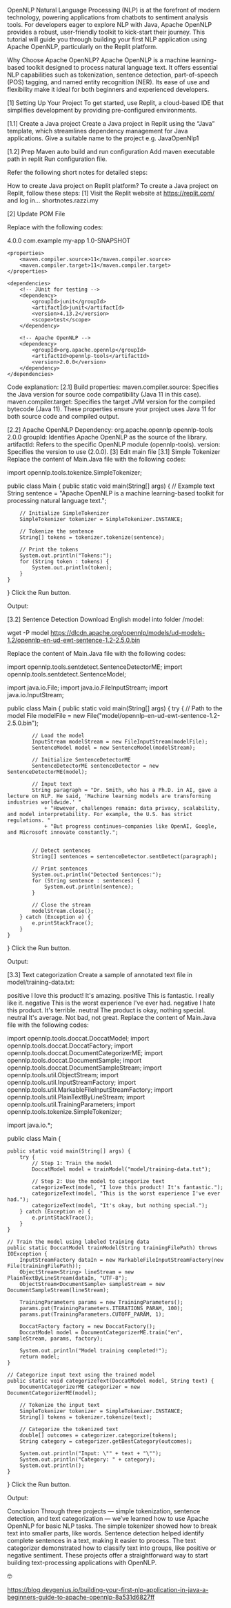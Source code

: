 OpenNLP
Natural Language Processing (NLP) is at the forefront of modern technology, powering applications from chatbots to sentiment analysis tools. For developers eager to explore NLP with Java, Apache OpenNLP provides a robust, user-friendly toolkit to kick-start their journey. This tutorial will guide you through building your first NLP application using Apache OpenNLP, particularly on the Replit platform.

Why Choose Apache OpenNLP?
Apache OpenNLP is a machine learning-based toolkit designed to process natural language text. It offers essential NLP capabilities such as tokenization, sentence detection, part-of-speech (POS) tagging, and named entity recognition (NER). Its ease of use and flexibility make it ideal for both beginners and experienced developers.

[1] Setting Up Your Project
To get started, use Replit, a cloud-based IDE that simplifies development by providing pre-configured environments.

[1.1] Create a Java project
Create a Java project in Replit using the “Java” template, which streamlines dependency management for Java applications. Give a suitable name to the project e.g. JavaOpenNlp1

[1.2] Prep Maven auto build and run configuration
Add maven executable path in replit Run configuration file.

Refer the following short notes for detailed steps:

How to create Java project on Replit platform?
To create a Java project on Replit, follow these steps: [1] Visit the Replit website at https://replit.com/ and log in…
shortnotes.razzi.my

[2] Update POM File

Replace with the following codes:

<project xmlns="http://maven.apache.org/POM/4.0.0" 
         xmlns:xsi="http://www.w3.org/2001/XMLSchema-instance" 
         xsi:schemaLocation="http://maven.apache.org/POM/4.0.0 http://maven.apache.org/xsd/maven-4.0.0.xsd">
    <modelVersion>4.0.0</modelVersion>
    <groupId>com.example</groupId>
    <artifactId>my-app</artifactId>
    <version>1.0-SNAPSHOT</version>

    <properties>
        <maven.compiler.source>11</maven.compiler.source>
        <maven.compiler.target>11</maven.compiler.target>
    </properties>

    <dependencies>
        <!-- JUnit for testing -->
        <dependency>
            <groupId>junit</groupId>
            <artifactId>junit</artifactId>
            <version>4.13.2</version>
            <scope>test</scope>
        </dependency>

        <!-- Apache OpenNLP -->
        <dependency>
            <groupId>org.apache.opennlp</groupId>
            <artifactId>opennlp-tools</artifactId>
            <version>2.0.0</version>
        </dependency>
    </dependencies>
</project>
Code explanation:
[2.1] Build properties:
maven.compiler.source: Specifies the Java version for source code compatibility (Java 11 in this case).
maven.compiler.target: Specifies the target JVM version for the compiled bytecode (Java 11).
These properties ensure your project uses Java 11 for both source code and compiled output.

[2.2] Apache OpenNLP Dependency:
<dependency>
    <groupId>org.apache.opennlp</groupId>
    <artifactId>opennlp-tools</artifactId>
    <version>2.0.0</version>
</dependency>
groupId: Identifies Apache OpenNLP as the source of the library.
artifactId: Refers to the specific OpenNLP module (opennlp-tools).
version: Specifies the version to use (2.0.0).
[3] Edit main file
[3.1] Simple Tokenizer
Replace the content of Main.Java file with the following codes:

import opennlp.tools.tokenize.SimpleTokenizer;

public class Main {
    public static void main(String[] args) {
        // Example text
        String sentence = "Apache OpenNLP is a machine learning-based toolkit for processing natural language text.";

        // Initialize SimpleTokenizer
        SimpleTokenizer tokenizer = SimpleTokenizer.INSTANCE;

        // Tokenize the sentence
        String[] tokens = tokenizer.tokenize(sentence);

        // Print the tokens
        System.out.println("Tokens:");
        for (String token : tokens) {
            System.out.println(token);
        }
    }
}
Click the Run button.


Output:


[3.2] Sentence Detection
Download English model into folder /model:

wget -P model https://dlcdn.apache.org/opennlp/models/ud-models-1.2/opennlp-en-ud-ewt-sentence-1.2-2.5.0.bin

Replace the content of Main.Java file with the following codes:

import opennlp.tools.sentdetect.SentenceDetectorME;
import opennlp.tools.sentdetect.SentenceModel;

import java.io.File;
import java.io.FileInputStream;
import java.io.InputStream;

public class Main {
    public static void main(String[] args) {
        try {
            // Path to the model
            File modelFile = new File("model/opennlp-en-ud-ewt-sentence-1.2-2.5.0.bin");

            // Load the model
            InputStream modelStream = new FileInputStream(modelFile);
            SentenceModel model = new SentenceModel(modelStream);

            // Initialize SentenceDetectorME
            SentenceDetectorME sentenceDetector = new SentenceDetectorME(model);

            // Input text
            String paragraph = "Dr. Smith, who has a Ph.D. in AI, gave a lecture on NLP. He said, 'Machine learning models are transforming industries worldwide.' "
                + "However, challenges remain: data privacy, scalability, and model interpretability. For example, the U.S. has strict regulations. "
                + "But progress continues—companies like OpenAI, Google, and Microsoft innovate constantly.";


            // Detect sentences
            String[] sentences = sentenceDetector.sentDetect(paragraph);

            // Print sentences
            System.out.println("Detected Sentences:");
            for (String sentence : sentences) {
                System.out.println(sentence);
            }

            // Close the stream
            modelStream.close();
        } catch (Exception e) {
            e.printStackTrace();
        }
    }
}
Click the Run button.


Output:


[3.3] Text categorization
Create a sample of annotated text file in model/training-data.txt:

positive I love this product! It's amazing.
positive This is fantastic. I really like it.
negative This is the worst experience I've ever had.
negative I hate this product. It's terrible.
neutral The product is okay, nothing special.
neutral It's average. Not bad, not great.
Replace the content of Main.Java file with the following codes:

import opennlp.tools.doccat.DoccatModel;
import opennlp.tools.doccat.DoccatFactory;
import opennlp.tools.doccat.DocumentCategorizerME;
import opennlp.tools.doccat.DocumentSample;
import opennlp.tools.doccat.DocumentSampleStream;
import opennlp.tools.util.ObjectStream;
import opennlp.tools.util.InputStreamFactory;
import opennlp.tools.util.MarkableFileInputStreamFactory;
import opennlp.tools.util.PlainTextByLineStream;
import opennlp.tools.util.TrainingParameters;
import opennlp.tools.tokenize.SimpleTokenizer;

import java.io.*;

public class Main {

    public static void main(String[] args) {
        try {
            // Step 1: Train the model
            DoccatModel model = trainModel("model/training-data.txt");

            // Step 2: Use the model to categorize text
            categorizeText(model, "I love this product! It's fantastic.");
            categorizeText(model, "This is the worst experience I've ever had.");
            categorizeText(model, "It's okay, but nothing special.");
        } catch (Exception e) {
            e.printStackTrace();
        }
    }

    // Train the model using labeled training data
    public static DoccatModel trainModel(String trainingFilePath) throws IOException {
        InputStreamFactory dataIn = new MarkableFileInputStreamFactory(new File(trainingFilePath));
        ObjectStream<String> lineStream = new PlainTextByLineStream(dataIn, "UTF-8");
        ObjectStream<DocumentSample> sampleStream = new DocumentSampleStream(lineStream);

        TrainingParameters params = new TrainingParameters();
        params.put(TrainingParameters.ITERATIONS_PARAM, 100);
        params.put(TrainingParameters.CUTOFF_PARAM, 1);

        DoccatFactory factory = new DoccatFactory();
        DoccatModel model = DocumentCategorizerME.train("en", sampleStream, params, factory);

        System.out.println("Model training completed!");
        return model;
    }

    // Categorize input text using the trained model
    public static void categorizeText(DoccatModel model, String text) {
        DocumentCategorizerME categorizer = new DocumentCategorizerME(model);

        // Tokenize the input text
        SimpleTokenizer tokenizer = SimpleTokenizer.INSTANCE;
        String[] tokens = tokenizer.tokenize(text);

        // Categorize the tokenized text
        double[] outcomes = categorizer.categorize(tokens);
        String category = categorizer.getBestCategory(outcomes);

        System.out.println("Input: \"" + text + "\"");
        System.out.println("Category: " + category);
        System.out.println();
    }
}
Click the Run button.


Output:


Conclusion
Through three projects — simple tokenization, sentence detection, and text categorization — we’ve learned how to use Apache OpenNLP for basic NLP tasks. The simple tokenizer showed how to break text into smaller parts, like words. Sentence detection helped identify complete sentences in a text, making it easier to process. The text categorizer demonstrated how to classify text into groups, like positive or negative sentiment. These projects offer a straightforward way to start building text-processing applications with OpenNLP.

🤓

https://blog.devgenius.io/building-your-first-nlp-application-in-java-a-beginners-guide-to-apache-opennlp-8a531d6827ff
